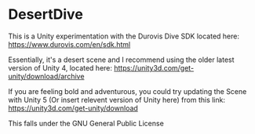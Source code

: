 # DesertDive
This is a Unity experimentation with the Durovis Dive SDK located here: https://www.durovis.com/en/sdk.html 

Essentially, it's a desert scene and I recommend using the older latest version of Unity 4, located here: https://unity3d.com/get-unity/download/archive

If you are feeling bold and adventurous, you could try updating the Scene with Unity 5 (Or insert relevent version of Unity here) from this link: https://unity3d.com/get-unity/download

This falls under the GNU General Public License
